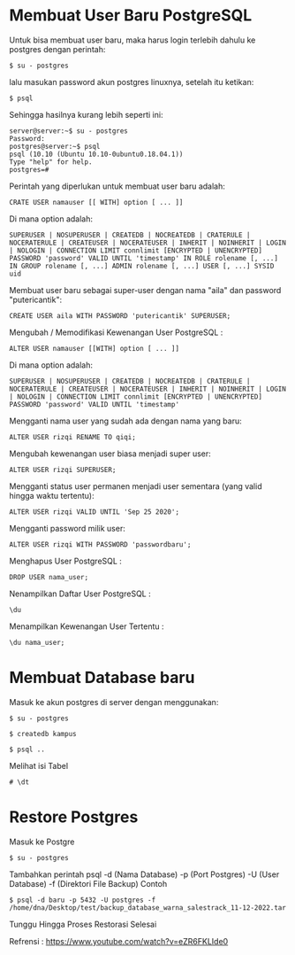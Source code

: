 # Membuat User Baru PostgreSQL
Untuk bisa membuat user baru, maka harus login terlebih dahulu ke postgres dengan perintah:
```
$ su - postgres
```
lalu masukan password akun postgres linuxnya, setelah itu ketikan:
```
$ psql
```
Sehingga hasilnya kurang lebih seperti ini:
```
server@server:~$ su - postgres
Password: 
postgres@server:~$ psql
psql (10.10 (Ubuntu 10.10-0ubuntu0.18.04.1))
Type "help" for help.
postgres=#
```
Perintah yang diperlukan untuk membuat user baru adalah:
```
CRATE USER namauser [[ WITH] option [ ... ]]
```
Di mana option adalah:
```
SUPERUSER | NOSUPERUSER | CREATEDB | NOCREATEDB | CRATERULE | NOCERATERULE | CREATEUSER | NOCERATEUSER | INHERIT | NOINHERIT | LOGIN | NOLOGIN | CONNECTION LIMIT connlimit [ENCRYPTED | UNENCRYPTED] PASSWORD 'password' VALID UNTIL 'timestamp' IN ROLE rolename [, ...] IN GROUP rolename [, ...] ADMIN rolename [, ...] USER [, ...] SYSID uid
```
Membuat user baru sebagai super-user dengan nama "aila" dan password "putericantik":
```
CREATE USER aila WITH PASSWORD 'putericantik' SUPERUSER;
```
Mengubah / Memodifikasi Kewenangan User PostgreSQL :
```
ALTER USER namauser [[WITH] option [ ... ]]
```
Di mana option adalah:
```
SUPERUSER | NOSUPERUSER | CREATEDB | NOCREATEDB | CRATERULE | NOCERATERULE | CREATEUSER | NOCERATEUSER | INHERIT | NOINHERIT | LOGIN | NOLOGIN | CONNECTION LIMIT connlimit [ENCRYPTED | UNENCRYPTED] PASSWORD 'password' VALID UNTIL 'timestamp'
```
Mengganti nama user yang sudah ada dengan nama yang baru:
```
ALTER USER rizqi RENAME TO qiqi; 
```
Mengubah kewenangan user biasa menjadi super user:
```
ALTER USER rizqi SUPERUSER;
```
Mengganti status user permanen menjadi user sementara (yang valid hingga waktu tertentu):
```
ALTER USER rizqi VALID UNTIL 'Sep 25 2020';
```
Mengganti password milik user:
```
ALTER USER rizqi WITH PASSWORD 'passwordbaru'; 
```
Menghapus User PostgreSQL :
```
DROP USER nama_user; 
```
Nenampilkan Daftar User PostgreSQL :
```
\du
```
Menampilkan Kewenangan User Tertentu :
```
\du nama_user;
```

# Membuat Database baru
Masuk ke akun postgres di server dengan menggunakan:
```
$ su - postgres
```
```
$ createdb kampus
```
```
$ psql ..
```
Melihat isi Tabel
```
# \dt
```

# Restore Postgres
Masuk ke Postgre
```
$ su - postgres
```
Tambahkan perintah psql -d (Nama Database) -p (Port Postgres) -U (User Database) -f (Direktori File Backup)
Contoh
```
$ psql -d baru -p 5432 -U postgres -f /home/dna/Desktop/test/backup_database_warna_salestrack_11-12-2022.tar
```
Tunggu Hingga Proses Restorasi Selesai

Refrensi : https://www.youtube.com/watch?v=eZR6FKLIde0
